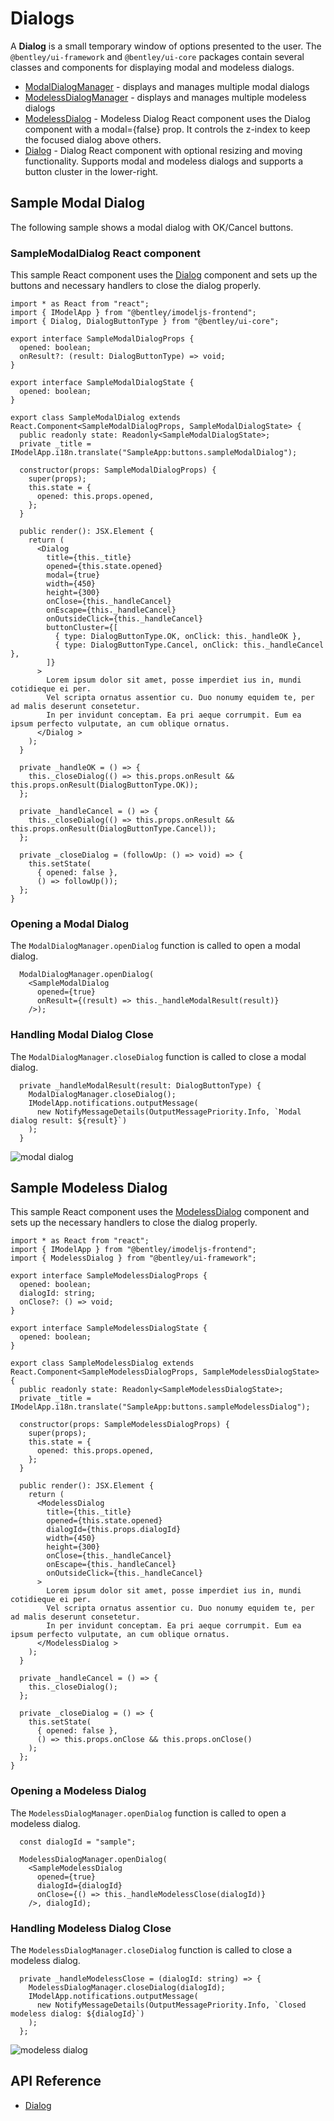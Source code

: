 # Dialogs

A **Dialog** is a small temporary window of options presented to the user.
The `@bentley/ui-framework` and `@bentley/ui-core` packages contain several classes and components for displaying modal and modeless dialogs.

* [ModalDialogManager]($appui-react) - displays and manages multiple modal dialogs
* [ModelessDialogManager]($appui-react) - displays and manages multiple modeless dialogs
* [ModelessDialog]($appui-react) - Modeless Dialog React component uses the Dialog component with a modal={false} prop.
It controls the z-index to keep the focused dialog above others.
* [Dialog]($ui-core-react) - Dialog React component with optional resizing and moving functionality.
Supports modal and modeless dialogs and supports a button cluster in the lower-right.

## Sample Modal Dialog

The following sample shows a modal dialog with OK/Cancel buttons.

### SampleModalDialog React component

This sample React component uses the [Dialog]($ui-core-react) component and sets up the buttons and necessary handlers to
close the dialog properly.

```tsx
import * as React from "react";
import { IModelApp } from "@bentley/imodeljs-frontend";
import { Dialog, DialogButtonType } from "@bentley/ui-core";

export interface SampleModalDialogProps {
  opened: boolean;
  onResult?: (result: DialogButtonType) => void;
}

export interface SampleModalDialogState {
  opened: boolean;
}

export class SampleModalDialog extends React.Component<SampleModalDialogProps, SampleModalDialogState> {
  public readonly state: Readonly<SampleModalDialogState>;
  private _title = IModelApp.i18n.translate("SampleApp:buttons.sampleModalDialog");

  constructor(props: SampleModalDialogProps) {
    super(props);
    this.state = {
      opened: this.props.opened,
    };
  }

  public render(): JSX.Element {
    return (
      <Dialog
        title={this._title}
        opened={this.state.opened}
        modal={true}
        width={450}
        height={300}
        onClose={this._handleCancel}
        onEscape={this._handleCancel}
        onOutsideClick={this._handleCancel}
        buttonCluster={[
          { type: DialogButtonType.OK, onClick: this._handleOK },
          { type: DialogButtonType.Cancel, onClick: this._handleCancel },
        ]}
      >
        Lorem ipsum dolor sit amet, posse imperdiet ius in, mundi cotidieque ei per.
        Vel scripta ornatus assentior cu. Duo nonumy equidem te, per ad malis deserunt consetetur.
        In per invidunt conceptam. Ea pri aeque corrumpit. Eum ea ipsum perfecto vulputate, an cum oblique ornatus.
      </Dialog >
    );
  }

  private _handleOK = () => {
    this._closeDialog(() => this.props.onResult && this.props.onResult(DialogButtonType.OK));
  };

  private _handleCancel = () => {
    this._closeDialog(() => this.props.onResult && this.props.onResult(DialogButtonType.Cancel));
  };

  private _closeDialog = (followUp: () => void) => {
    this.setState(
      { opened: false },
      () => followUp());
  };
}
```

### Opening a Modal Dialog

The `ModalDialogManager.openDialog` function is called to open a modal dialog.

```tsx
  ModalDialogManager.openDialog(
    <SampleModalDialog
      opened={true}
      onResult={(result) => this._handleModalResult(result)}
    />);
```

### Handling Modal Dialog Close

The `ModalDialogManager.closeDialog` function is called to close a modal dialog.

```tsx
  private _handleModalResult(result: DialogButtonType) {
    ModalDialogManager.closeDialog();
    IModelApp.notifications.outputMessage(
      new NotifyMessageDetails(OutputMessagePriority.Info, `Modal dialog result: ${result}`)
    );
  }
```

![modal dialog](./images/ModalDialog.png "Modal Dialog")

## Sample Modeless Dialog

This sample React component uses the [ModelessDialog]($appui-react) component and sets up the necessary handlers to
close the dialog properly.

```tsx
import * as React from "react";
import { IModelApp } from "@bentley/imodeljs-frontend";
import { ModelessDialog } from "@bentley/ui-framework";

export interface SampleModelessDialogProps {
  opened: boolean;
  dialogId: string;
  onClose?: () => void;
}

export interface SampleModelessDialogState {
  opened: boolean;
}

export class SampleModelessDialog extends React.Component<SampleModelessDialogProps, SampleModelessDialogState> {
  public readonly state: Readonly<SampleModelessDialogState>;
  private _title = IModelApp.i18n.translate("SampleApp:buttons.sampleModelessDialog");

  constructor(props: SampleModelessDialogProps) {
    super(props);
    this.state = {
      opened: this.props.opened,
    };
  }

  public render(): JSX.Element {
    return (
      <ModelessDialog
        title={this._title}
        opened={this.state.opened}
        dialogId={this.props.dialogId}
        width={450}
        height={300}
        onClose={this._handleCancel}
        onEscape={this._handleCancel}
        onOutsideClick={this._handleCancel}
      >
        Lorem ipsum dolor sit amet, posse imperdiet ius in, mundi cotidieque ei per.
        Vel scripta ornatus assentior cu. Duo nonumy equidem te, per ad malis deserunt consetetur.
        In per invidunt conceptam. Ea pri aeque corrumpit. Eum ea ipsum perfecto vulputate, an cum oblique ornatus.
      </ModelessDialog >
    );
  }

  private _handleCancel = () => {
    this._closeDialog();
  };

  private _closeDialog = () => {
    this.setState(
      { opened: false },
      () => this.props.onClose && this.props.onClose()
    );
  };
}
```

### Opening a Modeless Dialog

The `ModelessDialogManager.openDialog` function is called to open a modeless dialog.

```tsx
  const dialogId = "sample";

  ModelessDialogManager.openDialog(
    <SampleModelessDialog
      opened={true}
      dialogId={dialogId}
      onClose={() => this._handleModelessClose(dialogId)}
    />, dialogId);
```

### Handling Modeless Dialog Close

The `ModelessDialogManager.closeDialog` function is called to close a modeless dialog.

```tsx
  private _handleModelessClose = (dialogId: string) => {
    ModelessDialogManager.closeDialog(dialogId);
    IModelApp.notifications.outputMessage(
      new NotifyMessageDetails(OutputMessagePriority.Info, `Closed modeless dialog: ${dialogId}`)
    );
  };
```

![modeless dialog](./images/ModelessDialog.png "Modeless Dialog")

## API Reference

- [Dialog]($appui-react:Dialog)
